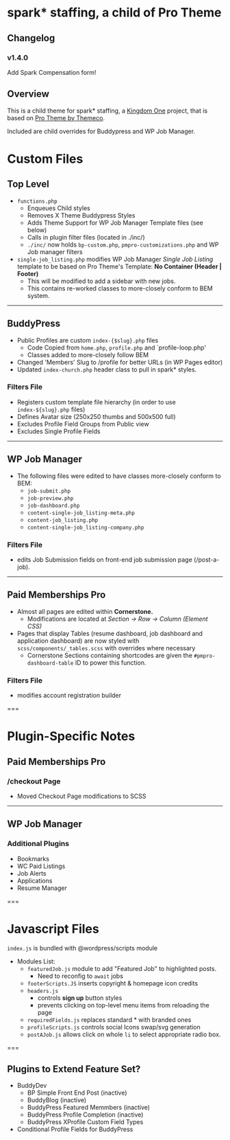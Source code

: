 # spark\* staffing, a child of Pro Theme

## Changelog

### v1.4.0

Add Spark Compensation form!

## Overview

This is a child theme for spark\* staffing, a [Kingdom One](https://kingdomone.co) project, that is based on [Pro Theme by Themeco](https://theme.co).

Included are child overrides for Buddypress and WP Job Manager.

# Custom Files

## Top Level

-   `functions.php`
    -   Enqueues Child styles
    -   Removes X Theme Buddypress Styles
    -   Adds Theme Support for WP Job Manager Template files (see below)
    -   Calls in plugin filter files (located in ./inc/)
    -   `./inc/` now holds `bp-custom.php`, `pmpro-customizations.php` and WP Job manager filters
-   `single-job_listing.php` modifies WP Job Manager _Single Job Listing_ template to be based on Pro Theme's Template: **No Container (Header | Footer)**
    -   This will be modified to add a sidebar with new jobs.
    -   This contains re-worked classes to more-closely conform to BEM system.

---

## BuddyPress

-   Public Profiles are custom `index-{$slug}.php` files
    -   Code Copied from `home.php`, `profile.php` and `profile-loop.php'
    -   Classes added to more-closely follow BEM
-   Changed 'Members' Slug to /profile for better URLs (in WP Pages editor)
-   Updated `index-church.php` header class to pull in spark\* styles.

### Filters File

-   Registers custom template file hierarchy (in order to use `index-${slug}.php` files)
-   Defines Avatar size (250x250 thumbs and 500x500 full)
-   Excludes Profile Field Groups from Public view
-   Excludes Single Profile Fields

---

## WP Job Manager

-   The following files were edited to have classes more-closely conform to BEM:
    -   `job-submit.php`
    -   `job-preview.php`
    -   `job-dashboard.php`
    -   `content-single-job_listing-meta.php`
    -   `content-job_listing.php`
    -   `content-single-job_listing-company.php`

### Filters File

-   edits Job Submission fields on front-end job submission page (/post-a-job).

---

## Paid Memberships Pro

-   Almost all pages are edited within **Cornerstone.**
    -   Modifications are located at _Section -> Row -> Column (Element CSS)_
-   Pages that display Tables (resume dashboard, job dashboard and application dashboard) are now styled with `scss/components/_tables.scss` with overrides where necessary
    -   Cornerstone Sections containing shortcodes are given the `#pmpro-dashboard-table` ID to power this function.

### Filters File

-   modifies account registration builder

===

# Plugin-Specific Notes

## Paid Memberships Pro

### /checkout Page

-   Moved Checkout Page modifications to SCSS

---

## WP Job Manager

### Additional Plugins

-   Bookmarks
-   WC Paid Listings
-   Job Alerts
-   Applications
-   Resume Manager

===

# Javascript Files

`index.js` is bundled with @wordpress/scripts module

-   Modules List:
    -   `featuredJob.js` module to add "Featured Job" to highlighted posts.
        -   Need to reconfig to `await` jobs
    -   `footerScripts.JS` inserts copyright & homepage icon credits
    -   `headers.js`
        -   controls **sign up** button styles
        -   prevents clicking on top-level menu items from reloading the page
    -   `requiredFields.js` replaces standard \* with branded ones
    -   `profileScripts.js` controls social Icons swap/svg generation
    -   `postAJob.js` allows click on whole `li` to select appropriate radio box.

===

## Plugins to Extend Feature Set?

-   BuddyDev
    -   BP Simple Front End Post (inactive)
    -   BuddyBlog (inactive)
    -   BuddyPress Featured Memmbers (inactive)
    -   BuddyPress Profile Completion (inactive)
    -   BuddyPress XProfile Custom Field Types
-   Conditional Profile Fields for BuddyPress
